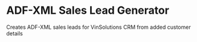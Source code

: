 # ADF-XML Sales Lead Generator
Creates ADF-XML sales leads for VinSolutions CRM from added customer details
